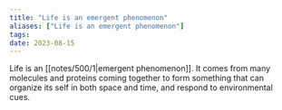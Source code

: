 ```yaml
---
title: "Life is an emergent phenomenon"
aliases: ["Life is an emergent phenomenon"]
tags:
date: 2023-08-15
---
```


Life is an [[notes/500/1|emergent phenomenon]]. It comes from many molecules and proteins coming together to form something that can organize its self in both space and time, and respond to environmental cues.